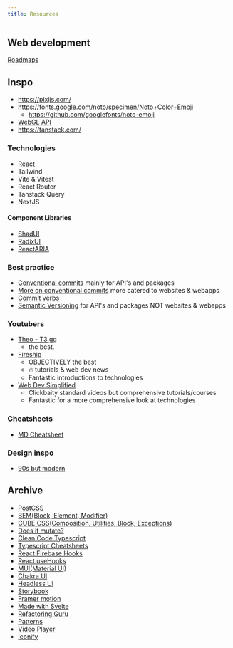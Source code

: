 ```yaml
---
title: Resources
---
```


## Web development

[Roadmaps](https://roadmap.sh/)

## Inspo

- <https://pixijs.com/>
- <https://fonts.google.com/noto/specimen/Noto+Color+Emoji>
  - <https://github.com/googlefonts/noto-emoji>
- [WebGL API](https://developer.mozilla.org/en-US/docs/Web/API/WebGL_API)
- <https://tanstack.com/>

### Technologies

- React
- Tailwind
- Vite & Vitest
- React Router
- Tanstack Query
- NextJS

#### Component Libraries

- [ShadUI](https://ui.shadcn.com/)
- [RadixUI](https://www.radix-ui.com/)
- [ReactARIA](https://react-spectrum.adobe.com/react-aria/index.html)

### Best practice

- [Conventional commits](https://www.conventionalcommits.org/en/v1.0.0/) mainly for API's and packages
- [More on conventional commits](https://gist.github.com/qoomon/5dfcdf8eec66a051ecd85625518cfd13) more catered to websites & webapps
- [Commit verbs](https://github.com/knowbl/git-commit-message)
- [Semantic Versioning](https://semver.org/) for API's and packages NOT websites & webapps

### Youtubers

- [Theo - T3.gg](https://www.youtube.com/@t3dotgg)
  - the best.
- [Fireship](https://www.youtube.com/@Fireship)
  - OBJECTIVELY the best
  - 🔥 tutorials & web dev news
  - Fantastic introductions to technologies
- [Web Dev Simplified](https://www.youtube.com/@WebDevSimplified)
  - Clickbaity standard videos but comprehensive tutorials/courses
  - Fantastic for a more comprehensive look at technologies

### Cheatsheets

- [MD Cheatsheet](https://www.markdownguide.org/cheat-sheet/)

### Design inspo

- [90s but modern](https://joelgc.com/)

## Archive

- [PostCSS](https://postcss.org/)
- [BEM(Block, Element, Modifier)](http://getbem.com/)
- [CUBE CSS(Composition, Utilities, Block, Exceptions)](https://cube.fyi/)
- [Does it mutate?](https://doesitmutate.xyz/)
- [Clean Code Typescript](https://github.com/labs42io/clean-code-typescript)
- [Typescript Cheatsheets](https://github.com/typescript-cheatsheets/react)
- [React Firebase Hooks](https://github.com/CSFrequency/react-firebase-hooks)
- [React useHooks](https://usehooks.com/)
- [MUI(Material UI)](https://mui.com/)
- [Chakra UI](https://chakra-ui.com/)
- [Headless UI](https://headlessui.dev/)
- [Storybook](https://storybook.js.org/)
- [Framer motion](https://www.framer.com/motion/)
- [Made with Svelte](https://madewithsvelte.com/)
- [Refactoring Guru](https://refactoring.guru/)
- [Patterns](https://www.patterns.dev/)
- [Video Player](https://videojs.com/)
- [Iconify](https://iconify.design/)
